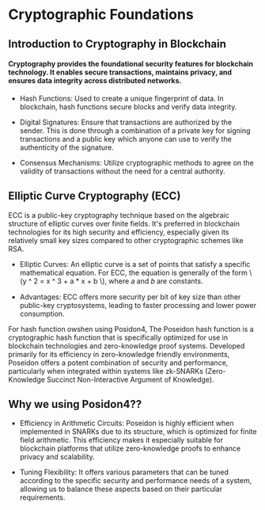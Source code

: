 # Cryptographic Foundations

## Introduction to Cryptography in Blockchain

#### Cryptography provides the foundational security features for blockchain technology. It enables secure transactions, maintains privacy, and ensures data integrity across distributed networks.

- Hash Functions: Used to create a unique fingerprint of data. In blockchain, hash functions secure blocks and verify data integrity.

- Digital Signatures: Ensure that transactions are authorized by the sender. This is done through a combination of a private key for signing transactions and a public key which anyone can use to verify the authenticity of the signature.

- Consensus Mechanisms: Utilize cryptographic methods to agree on the validity of transactions without the need for a central authority.

## Elliptic Curve Cryptography (ECC)

ECC is a public-key cryptography technique based on the algebraic structure of elliptic curves over finite fields. It's preferred in blockchain technologies for its high security and efficiency, especially given its relatively small key sizes compared to other cryptographic schemes like RSA.

- Elliptic Curves: An elliptic curve is a set of points that satisfy a specific mathematical equation. For ECC, the equation is generally of the form \\(y ^ 2 = x ^ 3 + a \* x + b \\), where 𝑎 and 𝑏 are constants.

- Advantages: ECC offers more security per bit of key size than other public-key cryptosystems, leading to faster processing and lower power consumption.

For hash function owshen using Posidon4, The Poseidon hash function is a cryptographic hash function that is specifically optimized for use in blockchain technologies and zero-knowledge proof systems. Developed primarily for its efficiency in zero-knowledge friendly environments, Poseidon offers a potent combination of security and performance, particularly when integrated within systems like zk-SNARKs (Zero-Knowledge Succinct Non-Interactive Argument of Knowledge).

## Why we using Posidon4??

- Efficiency in Arithmetic Circuits: Poseidon is highly efficient when implemented in SNARKs due to its structure, which is optimized for finite field arithmetic. This efficiency makes it especially suitable for blockchain platforms that utilize zero-knowledge proofs to enhance privacy and scalability.

- Tuning Flexibility: It offers various parameters that can be tuned according to the specific security and performance needs of a system, allowing us to balance these aspects based on their particular requirements.
